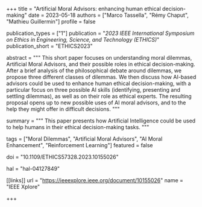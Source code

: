 +++
title = "Artificial Moral Advisors: enhancing human ethical decision-making"
date = 2023-05-18
authors = ["Marco Tassella", "Rémy Chaput", "Mathieu Guillermin"]
profile = false

publication_types = ["1"]
publication = "*2023 IEEE International Symposium on Ethics in Engineering, Science, and Technology (ETHICS)*"
publication_short = "ETHICS2023"

abstract = """
This short paper focuses on understanding moral dilemmas, Artificial Moral
Advisors, and their possible roles in ethical decision-making. After a brief
analysis of the philosophical debate around dilemmas, we propose three different
classes of dilemmas. We then discuss how AI-based advisors could be used to
enhance human ethical decision-making, with a particular focus on three possible
AI skills (identifying, presenting and settling dilemmas), as well as on their
role as ethical experts. The resulting proposal opens up to new possible uses
of AI moral advisors, and to the help they might offer in difficult decisions.
"""

summary = """
This paper presents how Artificial Intelligence could be used to help humans
in their ethical decision-making tasks.
"""

tags = ["Moral Dilemmas", "Artificial Moral Advisors", "AI Moral Enhancement",
"Reinforcement Learning"]
featured = false

doi = "10.1109/ETHICS57328.2023.10155026"

hal = "hal-04127849"

[[links]]
url = "https://ieeexplore.ieee.org/document/10155026"
name = "IEEE Xplore"

+++
